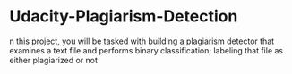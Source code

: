 # Udacity-Plagiarism-Detection
n this project, you will be tasked with building a plagiarism detector that examines a text file and performs binary classification; labeling that file as either plagiarized or not
